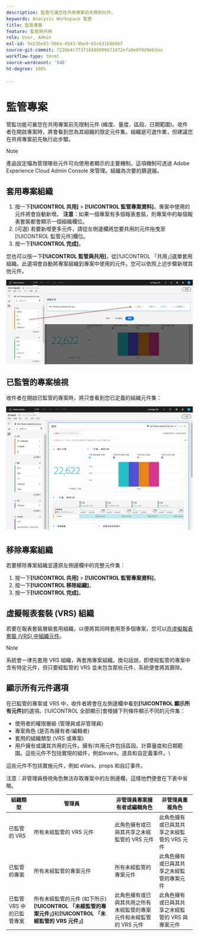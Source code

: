 ```yaml
---
description: 監管可讓您在共用專案前先限制元件。
keywords: Analysis Workspace 監管
title: 監管專案
feature: 監管與共用
role: User, Admin
exl-id: 5e23be83-586a-4543-9be9-65c631b8b0b7
source-git-commit: 7226b4c77371b486006671d72efa9e0f0d9eb1ea
workflow-type: tm+mt
source-wordcount: '546'
ht-degree: 100%

---
```


# 監管專案

管監功能可襄您在共用專案前先限制元件 (維度、量度、區段、日期範圍)。收件者在開啟專案時，將會看到您為其組織的限定元件集。組織是可選作業，但建議您在共用專案前先執行此步驟。

>[!NOTE]
> 產品設定檔為管理哪些元件可向使用者顯示的主要機制。這項機制可透過 Adobe Experience Cloud Admin Console 來管理。組織為次要的篩選器。

## 套用專案組織

1. 按一下&#x200B;**[!UICONTROL 共用]** > **[!UICONTROL 監管專案資料]**。專案中使用的元件將會自動新增。
   **注意**：如果一個專案有多個報表套裝，則專案中的每個報表套裝都會顯示一個組織欄位。
1. (可選) 若要新增更多元件，請從左側邊欄將您要共用的元件拖曳至[!UICONTROL 監管元件]欄位。
1. 按一下&#x200B;**[!UICONTROL 完成]**。

您也可以按一下&#x200B;**[!UICONTROL 監管與共用]**，從[!UICONTROL 「共用」]選單套用組織。此選項會自動將專案組織到專案中使用的元件。您可以依照上述步驟新增其他元件。

![](assets/curation-field.png)

## 已監管的專案檢視

收件者在開啟已監管的專案時，將只會看到您已定義的組織元件集：

![](assets/curate-project.png)

## 移除專案組織

若要移除專案組織並還原左側邊欄中的完整元件集：

1. 按一下&#x200B;**[!UICONTROL 共用]** > **[!UICONTROL 監管專案資料]**。
1. 按一下&#x200B;**[!UICONTROL 移除組織]**。
1. 按一下&#x200B;**[!UICONTROL 完成]**。

## 虛擬報表套裝 (VRS) 組織

若要在報表套裝層級套用組織，以便將其同時套用至多個專案，您可以[在虛擬報表套裝 (VRS) 中組織元件](https://experienceleague.adobe.com/docs/analytics/components/virtual-report-suites/vrs-components.html?lang=zh-Hant)。

>[!NOTE]
> 系統會一律先套用 VRS 組織，再套用專案組織。換句話說，即使經監管的專案中含有特定元件，但只要經監管的 VRS 並未包含那些元件，系統便會將其篩除。

## 顯示所有元件選項

在已監管的專案或 VRS 中，收件者將會在左側邊欄中看到&#x200B;**[!UICONTROL 顯示所有元件]**&#x200B;的選項。[!UICONTROL 全部顯示]會根據下列條件顯示不同的元件集：

* 使用者的權限層級 (管理員或非管理員)
* 專案角色 (是否為擁有者/編輯者)
* 套用的組織類型 (VRS 或專案)
* 用戶擁有或讓其共用的元件。擁有/共用元件包括區段、計算量度和日期範圍。這些元件不包括實現的組件，例如evars，道具和自定義事件。\


這些元件不包括實施元件，例如 eVars、props 和自訂事件。

注意：非管理員檢視角色無法存取專案中的左側邊欄，這樣他們便會在下表中省略。

| 組織類型 | 管理員 | 非管理員專案擁有者或編輯角色 | 非管理員重複角色 |
|---|---|---|---|
| 已監管的 VRS | 所有未經監管的 VRS 元件 | 此角色擁有或已與其共享之未經監管的 VRS 元件 | 此角色擁有或已與其共享之未經監管的 VRS 元件 |
| 已監管的專案 | 所有未經監管的專案元件 | 所有未經監管的專案元件 | 此角色擁有或已與其共享之未經監管的專案元件 |
| 已監管 VRS 中的已監管專案 | 所有未經監管的元件 (如下所示)**[!UICONTROL 「未經監管的專案元件」]**&#x200B;和&#x200B;**[!UICONTROL 「未經監管的 VRS 元件」]** | 此角色擁有或已與其共用之所有未經監管的專案元件和未經監管的 VRS 元件 | 此角色擁有或已與其共享之未經監管的 VRS 與專案元件 |
